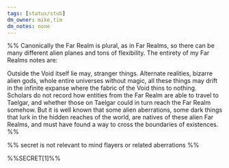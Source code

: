 ```yaml
---
tags: [status/stub]
dm_owner: mike,tim
dm_notes: none
---
```


%%
Canonically the Far Realm is plural, as in Far Realms, so there can be many different alien planes and tons of flexibility. The entirety of my Far Realms notes are: 

  
Outside the Void itself lie may, stranger things. Alternate realities, bizarre alien gods, whole entire universes without magic, all these things may drift in the infinite expanse where the fabric of the Void thins to nothing. Scholars do not record how entities from the Far Realm are able to travel to Taelgar, and whether those on Taelgar could in turn reach the Far Realm somehow. But it is well known that some alien aberrations, some dark things that lurk in the hidden reaches of the world, are natives of these alien Far Realms, and must have found a way to cross the boundaries of existences.
%%

%% secret is not relevant to mind flayers or related aberrations %%


%%SECRET[1]%%